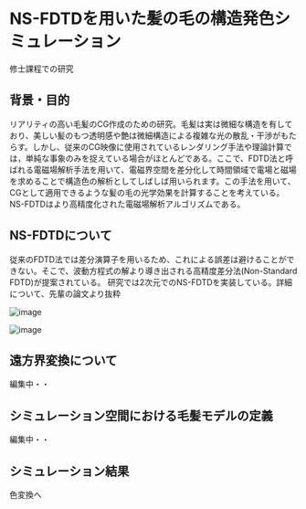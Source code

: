# NS-FDTDを用いた髪の毛の構造発色シミュレーション
修士課程での研究


## 背景・目的
リアリティの高い毛髪のCG作成のための研究。毛髪は実は微細な構造を有しており、美しい髪のもつ透明感や艶は微細構造による複雑な光の散乱・干渉がもたらす。しかし、従来のCG映像に使用されているレンダリング手法や理論計算では，単純な事象のみを捉えている場合がほとんどである。ここで、FDTD法と呼ばれる電磁場解析手法を用いて、電磁界空間を差分化して時間領域で電場と磁場を求めることで構造色の解析としてしばしば用いられます。この手法を用いて、CGとして適用できるような髪の毛の光学効果を計算することを考えている。NS-FDTDはより高精度化された電磁場解析アルゴリズムである。

## NS-FDTDについて
従来のFDTD法では差分演算子を用いるため、これによる誤差は避けることができない。そこで、波動方程式の解より導き出される高精度差分法(Non-Standard FDTD)が提案されている。
研究では2次元でのNS-FDTDを実装している。詳細について、先輩の論文より抜粋

![image](https://user-images.githubusercontent.com/57475794/94405983-4c3cfc80-01ac-11eb-9a93-c7a97cf68d5e.png)


![image](https://user-images.githubusercontent.com/57475794/94405606-c456f280-01ab-11eb-9081-97dc93ebddd7.png)



## 遠方界変換について
編集中・・

## シミュレーション空間における毛髪モデルの定義
編集中・・

## シミュレーション結果
色変換へ
